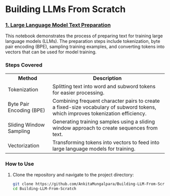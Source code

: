 # Building LLMs From Scratch

### [1. Large Language Model Text Preparation](https://github.com/AnkitaMungalpara/Building-LLM-From-Scratch/blob/main/00_Working_with_Text_Data.ipynb)

This notebook demonstrates the process of preparing text for training large language models (LLMs). The preparation steps include tokenization, byte pair encoding (BPE), sampling training examples, and converting tokens into vectors that can be used for model training.

### Steps Covered

<table>
  <tr>
    <th>Method</th>
    <th>Description</th>
  </tr>
  <tr>
    <td>Tokenization</td>
    <td>Splitting text into word and subword tokens for easier processing.</td>
  </tr>
  <tr>
    <td>Byte Pair Encoding (BPE)</td>
    <td>Combining frequent character pairs to create a fixed-size vocabulary of subword tokens, which improves tokenization efficiency.</td>
  </tr>
  <tr>
    <td>Sliding Window Sampling</td>
    <td>Generating training samples using a sliding window approach to create sequences from text.</td>
  </tr>
  <tr>
    <td>Vectorization</td>
    <td>Transforming tokens into vectors to feed into large language models for training.</td>
  </tr>
</table>

### How to Use

1. Clone the repository and navigate to the project directory:
   ```bash
   git clone https://github.com/AnkitaMungalpara/Building-LLM-From-Scratch.git
   cd Building-LLM-From-Scratch
